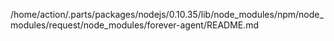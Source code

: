 /home/action/.parts/packages/nodejs/0.10.35/lib/node_modules/npm/node_modules/request/node_modules/forever-agent/README.md
